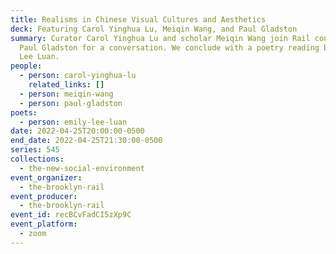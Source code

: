 ```yaml
---
title: Realisms in Chinese Visual Cultures and Aesthetics
deck: Featuring Carol Yinghua Lu, Meiqin Wang, and Paul Gladston
summary: Curator Carol Yinghua Lu and scholar Meiqin Wang join Rail contributor
  Paul Gladston for a conversation. We conclude with a poetry reading by Emily
  Lee Luan.
people:
  - person: carol-yinghua-lu
    related_links: []
  - person: meiqin-wang
  - person: paul-gladston
poets:
  - person: emily-lee-luan
date: 2022-04-25T20:00:00-0500
end_date: 2022-04-25T21:30:00-0500
series: 545
collections:
  - the-new-social-environment
event_organizer:
  - the-brooklyn-rail
event_producer:
  - the-brooklyn-rail
event_id: recBCvFadCI5zXp9C
event_platform:
  - zoom
---
```

